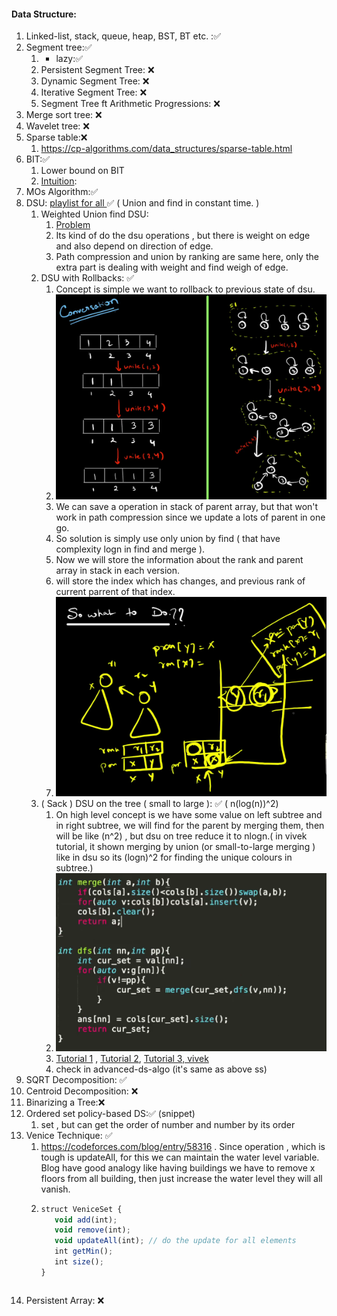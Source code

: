 #### Data Structure:
1. Linked-list, stack, queue, heap, BST, BT etc. :✅ 
2. Segment tree:✅
    1. + lazy:✅
    2. Persistent Segment Tree: ❌
    3. Dynamic Segment Tree: ❌
    4. Iterative Segment Tree: ❌
    5. Segment Tree ft Arithmetic Progressions: ❌
3. Merge sort tree: ❌
4. Wavelet tree: ❌
5. Sparse table:❌
   1. https://cp-algorithms.com/data_structures/sparse-table.html
6. BIT:✅ 
    1. Lower bound on BIT
    2. [Intuition](https://cs.stackexchange.com/questions/10538/bit-what-is-the-intuition-behind-a-binary-indexed-tree-and-how-was-it-thought-a): 
7. MOs Algorithm:✅
8. DSU: [playlist for all ](https://www.youtube.com/playlist?list=PLqf9emQRQrnIQ3DkkyBNGe1s4l3HqMqrz)✅ ( Union and find in constant time. )
    1. Weighted Union find DSU: 
       1. [Problem](https://www.spoj.com/problems/CHAIN/)
       2. Its kind of do the dsu operations , but there is weight on edge and also depend on direction of edge.
       3. Path compression and union by ranking are same here, only the extra part is dealing with weight and find weigh of edge.
    2. DSU with Rollbacks: ✅
       1. Concept is simple we want to rollback to previous state of dsu.
       2. ![img.png](img.png)
       3. We can save a operation in stack of parent array, but that won't work in path compression since we update a lots of parent in one go.
       4. So solution is simply use only union by find ( that have complexity logn in find and merge ).
       5. Now we will store the information about the rank and parent array in stack in each version.
       6. will store the index which has changes, and previous rank of current parrent of that index.
       7. ![img_1.png](img_1.png)
    3. ( Sack ) DSU on the tree ( small to large ): ✅ ( n(log(n))^2)
       1. On high level concept is we have some value on left subtree and in right subtree, we will find for the parent by merging them, then will be like (n^2) , but dsu on tree reduce it to nlogn.( in vivek tutorial, it shown merging by union (or small-to-large merging ) like in dsu so its (logn)^2 for finding the unique colours in subtree.)
       2. ![img_2.png](img_2.png)
       3. [Tutorial 1](https://codeforces.com/blog/entry/67696) , [Tutorial 2](https://codeforces.com/blog/entry/44351), [Tutorial 3, vivek](https://codeforces.com/blog/entry/103064)
       4. check in advanced-ds-algo (it's same as above ss)   
9. SQRT Decomposition: ✅
10. Centroid Decomposition: ❌
11. Binarizing a Tree:❌
12. Ordered set policy-based DS:✅ (snippet)
    1. set , but can get the order of number and number by its order
13. Venice Technique: ✅
    1. https://codeforces.com/blog/entry/58316 . Since operation , which is tough is updateAll, for this we can maintain the water level variable. Blog have good analogy like having buildings we have to remove x floors from all building, then just increase the water level they will all vanish.
    2. ```js
       struct VeniceSet { 
          void add(int);
          void remove(int);
          void updateAll(int); // do the update for all elements
          int getMin(); 
          int size();
       }
      ```
15. Persistent Array: ❌
